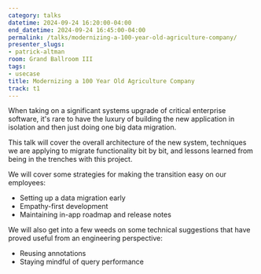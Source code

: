 ```yaml
---
category: talks
datetime: 2024-09-24 16:20:00-04:00
end_datetime: 2024-09-24 16:45:00-04:00
permalink: /talks/modernizing-a-100-year-old-agriculture-company/
presenter_slugs:
- patrick-altman
room: Grand Ballroom III
tags:
- usecase
title: Modernizing a 100 Year Old Agriculture Company
track: t1
---
```


When taking on a significant systems upgrade of critical enterprise software, it's rare to have the luxury of building the new application in isolation and then just doing one big data migration.  

This talk will cover the overall architecture of the new system, techniques we are applying to migrate functionality bit by bit, and lessons learned from being in the trenches with this project.

We will cover some strategies for making the transition easy on our employees:

* Setting up a data migration early
* Empathy-first development
* Maintaining in-app roadmap and release notes

We will also get into a few weeds on some technical suggestions that have proved useful from an engineering perspective:

* Reusing annotations
* Staying mindful of query performance